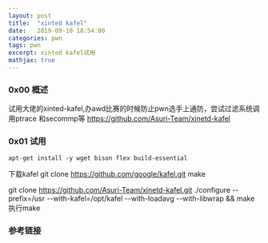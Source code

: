 ```yaml
---
layout: post
title:  "xinted kafel"
date:   2019-09-10 18:54:00
categories: pwn
tags: pwn
excerpt: xinted kafel试用
mathjax: true
---
```


### 0x00 概述
试用大佬的xinted-kafel,办awd比赛的时候防止pwn选手上通防，尝试过滤系统调用ptrace 和secommp等
https://github.com/Asuri-Team/xinetd-kafel

### 0x01 试用 

```
apt-get install -y wget bison flex build-essential
```

下载kafel 
git clone https://github.com/google/kafel.git
make

git clone https://github.com/Asuri-Team/xinetd-kafel.git
./configure --prefix=/usr --with-kafel=/opt/kafel --with-loadavg --with-libwrap && make 
执行make




### 参考链接

